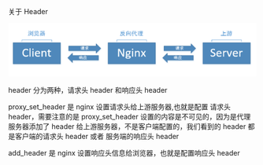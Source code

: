 关于 Header

![image-20230323185954257](header.assets/image-20230323185954257.png)



header 分为两种，请求头 header 和响应头 header

proxy_set_header 是 nginx 设置请求头给上游服务器,也就是配置 请求头 header，需要注意的是 proxy_set_header 设置的内容是不可见的，因为是代理服务器添加了 header 给上游服务器，不是客户端配置的，我们看到的 header 都是客户端的请求头 header 或者 服务端的响应头 header

add_header 是 nginx 设置响应头信息给浏览器，也就是配置响应头 header

